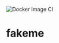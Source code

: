 ![Docker Image CI](https://github.com/BenjaminToth/fakeme/workflows/Docker%20Image%20CI/badge.svg?event=push)
# fakeme
